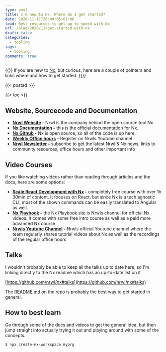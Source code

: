 ```yaml
---
type: post
title: I'm new to Nx. Where do I get started?
date: 2020-11-11T20:49:05+01:00
lead: Best resources to get up to speed with Nx
url: /blog/2020/11/get-started-with-nx
draft: false
categories:
  - tooling
tags:
  - tooling
comments: true
---
```

{{<intro>}}
  If you are new to [Nx](https://nx.dev), but curious, here are a couple of pointers and links where and how to get started.
{{</intro>}}

<!--more-->

{{< postad >}}

{{< toc >}}

## Website, Sourcecode and Documentation

- **[Nrwl Website](https://nrwl.io) -** Nrwl is the company behind the open source tool Nx
- **[Nx Documentation](https://nx.dev) -** this is the official documentation for Nx.
- **[Nx Github](https://github.com/nrwl/nx) -** Nx is open source, so all of the code is up here
- **[Weekly Office hours](https://www.youtube.com/channel/UCF8luR7ORJTCwSNA9yZksCw) -** Register on Nrwls Youtube channel
- **[Nrwl Newsletter](https://go.nrwl.io/nrwl-news) -** subscribe to get the latest Nrwl & Nx news, links to community resources, office hours and other important info  

## Video Courses

If you like watching videos rather than reading through articles and the docs, here are some options:

- **[Scale React Development with Nx](https://egghead.io/playlists/scale-react-development-with-nx-4038) -** completely free course with over 1h 30min of content. It focuses on React, but since Nx is a tech agnostic CLI, most of the shown commands can be easily translated to Angular as well.
- **[Nx Playbook](https://nxplaybook.com/) -** the Nx Playbook site is Nrwls channel for official Nx videos. It comes with some free intro course as well as a paid more advanced Nx course
- **[Nrwls Youtube Channel](https://www.youtube.com/channel/UCF8luR7ORJTCwSNA9yZksCw) -** Nrwls official Youtube channel where the team regularly shares tutorial videos about Nx as well as the recordings of the regular office hours

## Talks

I wouldn't probably be able to keep all the talks up to date here, so I'm linking directly to the Nx readme which has an up-to-date list on it

[https://github.com/nrwl/nx#talks](https://github.com/nrwl/nx#talks)

The [README.md](https://github.com/nrwl/nx/blob/master/README.md) on the repo is probably the best way to get started in general.

## How to best learn

Go through some of the docs and videos to get the general idea, but then jump straight into actually trying it out and playing around with some of the concepts.

```
$ npx create-nx-workspace myorg
```



